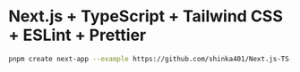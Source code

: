 # Next.js + TypeScript + Tailwind CSS + ESLint + Prettier

```bash
pnpm create next-app --example https://github.com/shinka401/Next.js-TS-TailwindCSS-ESLint-Prettier
```
